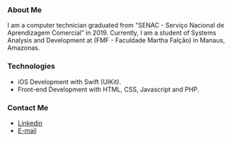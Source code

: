 ### About Me

I am a computer technician graduated from "SENAC - Serviço Nacional de Aprendizagem Comercial” in 2019. Currently, I am a student of Systems Analysis and Development at (FMF - Faculdade Martha Falção) in Manaus, Amazonas.


### Technologies
- iOS Development with Swift (UIKit).
- Front-end Development with HTML, CSS, Javascript and PHP.

###  Contact Me
- <a href="https://www.linkedin.com/in/luiz-hartmann/">Linkedin</a>
- <a href="mailto:luiz-hartmann@outlook.com">E-mail</a>
</div>
